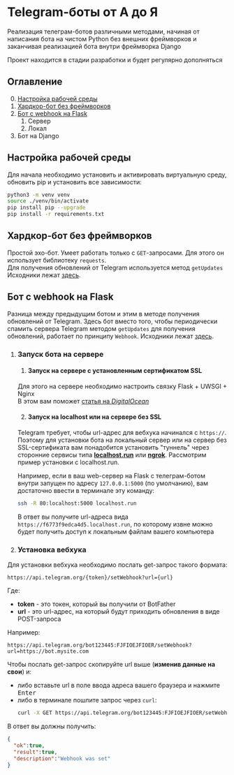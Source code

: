 # Telegram-боты от А до Я
<p>Реализация телеграм-ботов различными методами, начиная от написания бота на чистом Python без внешних фреймворков и заканчивая реализацией бота внутри фреймворка Django
<p>Проект находится в стадии разработки и будет регулярно дополняться

## Оглавление
0. [Настройка рабочей среды](#Настройка-рабочей-среды)
1. [Хардкор-бот без фреймворков](#Хардкор-бот-без-фреймворков)
2. [Бот с webhook на Flask](#Бот-с-webhook-на-Flask)
	1. Сервер
	2. Локал
3. Бот на Django

## Настройка рабочей среды

Для начала необходимо установить и активировать виртуальную среду, обновить pip и установить все зависимости:
```bash
python3 -m venv venv
source ./venv/bin/activate
pip install pip --upgrade
pip install -r requirements.txt
```

## Хардкор-бот без фреймворков

Простой эхо-бот. Умеет работать только с `GET`-запросами.
Для этого он использует библиотеку `requests`.  
Для получения обновлений от Telegram используется метод `getUpdates`  
Исходники лежат [здесь](https://github.com/Khalmatov/python-telegram-bots/tree/master/bot-hardcore).


## Бот с webhook на Flask

Разница между предыдущим ботом и этим в методе получения обновлений от Telegram.
Здесь бот вместо того, чтобы периодически спамить сервера Telegram методом `getUpdates` для получения обновлений,
работает по принципу `Webhook`. Исходники лежат [здесь](https://github.com/Khalmatov/python-telegram-bots/tree/master/bot-flask).

1. ### Запуск бота на сервере
	1. #### Запуск на сервере с установленным сертификатом SSL 

	Для этого на сервере необходимо настроить связку Flask + UWSGI + Nginx  
	В этом вам поможет [статья на *DigitalOcean*](https://www.digitalocean.com/community/tutorials/how-to-serve-flask-applications-with-uswgi-and-nginx-on-ubuntu-18-04-ru)

	2. #### Запуск на localhost или на сервере без SSL

	Telegram требует, чтобы url-адрес для вебхука начинался с `https://`.
	Поэтому для установки бота на локальный сервер или на сервер без SSL-сертификата
	вам понадобится установить "туннель" через сторонние сервисы типа [**localhost.run**](https://localhost.run) или [**ngrok**](https://ngrok.com).
	Рассмотрим пример установки с localhost.run.


	Например, если в ваш web-сервер на Flask с телеграм-ботом внутри запущен по адресу `127.0.0.1:5000` (по умолчанию),
	вам достаточно ввести в терминале эту команду:
	```bash
	ssh -R 80:localhost:5000 localhost.run
	```
	В ответ вы получите url-адреса вида `https://f6773f9edca4d5.localhost.run`,
	по которому извне можно будет получить доступ к локальным файлам вашего компьютера

2. ### Установка вебхука

Для установки вебхука необходимо послать get-запрос такого формата:
```url
https://api.telegram.org/{token}/setWebhook?url={url}
```
Где:
* **token** - это токен, который вы получили от BotFather
* **url** - это url-адрес, на который будут приходить обновления в виде POST-запроса

Например:
```url
https://api.telegram.org/bot123445:FJFIOEJFIOER/setWebhook?url=https://bot.mysite.com
```

Чтобы послать get-запрос скопируйте url выше (**изменив данные на свои**) и:
* либо вставьте url в поле ввода адреса вашего браузера и нажмите <kbd>Enter</kbd>
* либо в терминале пошлите запрос через `curl`:
	```bash
	curl -X GET https://api.telegram.org/bot123445:FJFIOEJFIOER/setWebhook?url=https://f6773f9edca4d5.localhost.run
	```


В ответ вы должны получить:
```json
{
  "ok":true,
  "result":true,
  "description":"Webhook was set"
}
```
